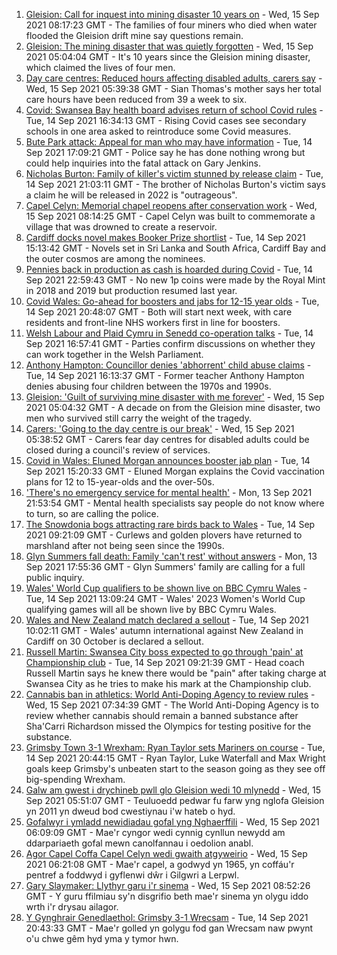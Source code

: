 1. [Gleision: Call for inquest into mining disaster 10 years on](https://www.bbc.co.uk/news/uk-wales-58502559?at_medium=RSS&at_campaign=KARANGA) - Wed, 15 Sep 2021 08:17:23 GMT - The families of four miners who died when water flooded the Gleision drift mine say questions remain.
2. [Gleision: The mining disaster that was quietly forgotten](https://www.bbc.co.uk/news/uk-wales-58514045?at_medium=RSS&at_campaign=KARANGA) - Wed, 15 Sep 2021 05:04:04 GMT - It's 10 years since the Gleision mining disaster, which claimed the lives of four men.
3. [Day care centres: Reduced hours affecting disabled adults, carers say](https://www.bbc.co.uk/news/uk-wales-58560861?at_medium=RSS&at_campaign=KARANGA) - Wed, 15 Sep 2021 05:39:38 GMT - Sian Thomas's mother says her total care hours have been reduced from 39 a week to six.
4. [Covid: Swansea Bay health board advises return of school Covid rules](https://www.bbc.co.uk/news/uk-wales-58561776?at_medium=RSS&at_campaign=KARANGA) - Tue, 14 Sep 2021 16:34:13 GMT - Rising Covid cases see secondary schools in one area asked to reintroduce some Covid measures.
5. [Bute Park attack: Appeal for man who may have information](https://www.bbc.co.uk/news/uk-wales-58558886?at_medium=RSS&at_campaign=KARANGA) - Tue, 14 Sep 2021 17:09:21 GMT - Police say he has done nothing wrong but could help inquiries into the fatal attack on Gary Jenkins.
6. [Nicholas Burton: Family of killer's victim stunned by release claim](https://www.bbc.co.uk/news/uk-england-manchester-58566062?at_medium=RSS&at_campaign=KARANGA) - Tue, 14 Sep 2021 21:03:11 GMT - The brother of Nicholas Burton's victim says a claim he will be released in 2022 is "outrageous".
7. [Capel Celyn: Memorial chapel reopens after conservation work](https://www.bbc.co.uk/news/uk-wales-58569060?at_medium=RSS&at_campaign=KARANGA) - Wed, 15 Sep 2021 08:14:25 GMT - Capel Celyn was built to commemorate a village that was drowned to create a reservoir.
8. [Cardiff docks novel makes Booker Prize shortlist](https://www.bbc.co.uk/news/entertainment-arts-58558396?at_medium=RSS&at_campaign=KARANGA) - Tue, 14 Sep 2021 15:13:42 GMT - Novels set in Sri Lanka and South Africa, Cardiff Bay and the outer cosmos are among the nominees.
9. [Pennies back in production as cash is hoarded during Covid](https://www.bbc.co.uk/news/business-58560185?at_medium=RSS&at_campaign=KARANGA) - Tue, 14 Sep 2021 22:59:43 GMT - No new 1p coins were made by the Royal Mint in 2018 and 2019 but production resumed last year.
10. [Covid Wales: Go-ahead for boosters and jabs for 12-15 year olds](https://www.bbc.co.uk/news/uk-wales-politics-58557120?at_medium=RSS&at_campaign=KARANGA) - Tue, 14 Sep 2021 20:48:07 GMT - Both will start next week, with care residents and front-line NHS workers first in line for boosters.
11. [Welsh Labour and Plaid Cymru in Senedd co-operation talks](https://www.bbc.co.uk/news/uk-wales-politics-58560721?at_medium=RSS&at_campaign=KARANGA) - Tue, 14 Sep 2021 16:57:41 GMT - Parties confirm discussions on whether they can work together in the Welsh Parliament.
12. [Anthony Hampton: Councillor denies 'abhorrent' child abuse claims](https://www.bbc.co.uk/news/uk-wales-58543798?at_medium=RSS&at_campaign=KARANGA) - Tue, 14 Sep 2021 16:13:37 GMT - Former teacher Anthony Hampton denies abusing four children between the 1970s and 1990s.
13. [Gleision: 'Guilt of surviving mine disaster with me forever'](https://www.bbc.co.uk/news/uk-wales-58555079?at_medium=RSS&at_campaign=KARANGA) - Wed, 15 Sep 2021 05:04:32 GMT - A decade on from the Gleision mine disaster, two men who survived still carry the weight of the tragedy.
14. [Carers: 'Going to the day centre is our break'](https://www.bbc.co.uk/news/uk-wales-58563914?at_medium=RSS&at_campaign=KARANGA) - Wed, 15 Sep 2021 05:38:52 GMT - Carers fear day centres for disabled adults could be closed during a council's review of services.
15. [Covid in Wales: Eluned Morgan announces booster jab plan](https://www.bbc.co.uk/news/uk-wales-58561783?at_medium=RSS&at_campaign=KARANGA) - Tue, 14 Sep 2021 15:20:33 GMT - Eluned Morgan explains the Covid vaccination plans for 12 to 15-year-olds and the over-50s.
16. ['There's no emergency service for mental health'](https://www.bbc.co.uk/news/uk-wales-58548746?at_medium=RSS&at_campaign=KARANGA) - Mon, 13 Sep 2021 21:53:54 GMT - Mental health specialists say people do not know where to turn, so are calling the police.
17. [The Snowdonia bogs attracting rare birds back to Wales](https://www.bbc.co.uk/news/uk-wales-58555547?at_medium=RSS&at_campaign=KARANGA) - Tue, 14 Sep 2021 09:21:09 GMT - Curlews and golden plovers have returned to marshland after not being seen since the 1990s.
18. [Glyn Summers fall death: Family 'can't rest' without answers](https://www.bbc.co.uk/news/uk-wales-58548533?at_medium=RSS&at_campaign=KARANGA) - Mon, 13 Sep 2021 17:55:36 GMT - Glyn Summers' family are calling for a full public inquiry.
19. [Wales' World Cup qualifiers to be shown live on BBC Cymru Wales](https://www.bbc.co.uk/sport/football/58561420?at_medium=RSS&at_campaign=KARANGA) - Tue, 14 Sep 2021 13:09:24 GMT - Wales' 2023 Women's World Cup qualifying games will all be shown live by BBC Cymru Wales.
20. [Wales and New Zealand match declared a sellout](https://www.bbc.co.uk/sport/rugby-union/58558505?at_medium=RSS&at_campaign=KARANGA) - Tue, 14 Sep 2021 10:02:11 GMT - Wales' autumn international against New Zealand in Cardiff on 30 October is declared a sellout.
21. [Russell Martin: Swansea City boss expected to go through 'pain' at Championship club](https://www.bbc.co.uk/sport/football/58556392?at_medium=RSS&at_campaign=KARANGA) - Tue, 14 Sep 2021 09:21:39 GMT - Head coach Russell Martin says he knew there would be "pain" after taking charge at Swansea City as he tries to make his mark at the Championship club.
22. [Cannabis ban in athletics: World Anti-Doping Agency to review rules](https://www.bbc.co.uk/sport/athletics/58568610?at_medium=RSS&at_campaign=KARANGA) - Wed, 15 Sep 2021 07:34:39 GMT - The World Anti-Doping Agency is to review whether cannabis should remain a banned substance after Sha'Carri Richardson missed the Olympics for testing positive for the substance.
23. [Grimsby Town 3-1 Wrexham: Ryan Taylor sets Mariners on course](https://www.bbc.co.uk/sport/football/58470946?at_medium=RSS&at_campaign=KARANGA) - Tue, 14 Sep 2021 20:44:15 GMT - Ryan Taylor, Luke Waterfall and Max Wright goals keep Grimsby's unbeaten start to the season going as they see off big-spending Wrexham.
24. [Galw am gwest i drychineb pwll glo Gleision wedi 10 mlynedd](https://www.bbc.co.uk/newyddion/58545852?at_medium=RSS&at_campaign=KARANGA) - Wed, 15 Sep 2021 05:51:07 GMT - Teuluoedd pedwar fu farw yng nglofa Gleision yn 2011 yn dweud bod cwestiynau i'w hateb o hyd.
25. [Gofalwyr i ymladd newidiadau gofal yng Nghaerffili](https://www.bbc.co.uk/newyddion/58540133?at_medium=RSS&at_campaign=KARANGA) - Wed, 15 Sep 2021 06:09:09 GMT - Mae'r cyngor wedi cynnig cynllun newydd am ddarpariaeth gofal mewn canolfannau i oedolion anabl.
26. [Agor Capel Coffa Capel Celyn wedi gwaith atgyweirio](https://www.bbc.co.uk/newyddion/58560397?at_medium=RSS&at_campaign=KARANGA) - Wed, 15 Sep 2021 06:21:08 GMT - Mae'r capel, a godwyd yn 1965, yn coffáu'r pentref a foddwyd i gyflenwi dŵr i Gilgwri a Lerpwl.
27. [Gary Slaymaker: Llythyr garu i'r sinema](https://www.bbc.co.uk/newyddion/58549363?at_medium=RSS&at_campaign=KARANGA) - Wed, 15 Sep 2021 08:52:26 GMT - Y guru ffilmiau sy'n disgrifio beth mae'r sinema yn olygu iddo wrth i'r drysau ailagor.
28. [Y Gynghrair Genedlaethol: Grimsby 3-1 Wrecsam](https://www.bbc.co.uk/newyddion/58565335?at_medium=RSS&at_campaign=KARANGA) - Tue, 14 Sep 2021 20:43:33 GMT - Mae'r golled yn golygu fod gan Wrecsam naw pwynt o'u chwe gêm hyd yma y tymor hwn.
